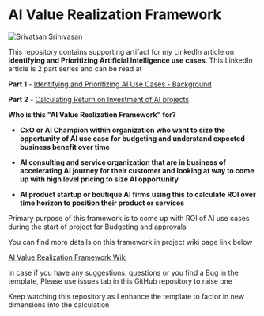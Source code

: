# AI Value Realization Framework

![Srivatsan Srinivasan](https://media.licdn.com/dms/image/C5612AQFw1s3aRvxQoA/article-cover_image-shrink_720_1280/0?e=1571875200&v=beta&t=AS6fVURUTCupURKhAi0aGOvFAX5X3M14nJkcdQDQ8ac)

This repository contains supporting artifact for my LinkedIn article on **Identifying and Prioritizing Artificial Intelligence use cases**. This LinkedIn article is 2 part series and can be read at

**Part 1** - [Identifying and Prioritizing AI Use Cases - Background](https://www.linkedin.com/pulse/identifying-prioritizing-artificial-intelligence-use-cases-srivatsan/)

**Part 2** - [Calculating Return on Investment of AI projects](https://www.linkedin.com/pulse/prioritizing-artificial-intelligence-use-cases-roi-part-srinivasan/)

**Who is this "AI Value Realization Framework" for?**

* **CxO or AI Champion within organization who want to size the opportunity of AI use case for budgeting and understand expected business benefit over time**

* **AI consulting and service organization that are in business of accelerating AI journey for their customer and looking at way to come up with high level pricing to size AI opportunity**

* **AI product startup or boutique AI firms using this to calculate ROI over time horizon to position their product or services**

Primary purpose of this framework is to come up with ROI of AI use cases during the start of project for Budgeting and approvals 

You can find more details on this framework in project wiki page link below

[AI Value Realization Framework Wiki](https://github.com/srivatsan88/AI-Value-Realization-Framework/wiki)

In case if you have any suggestions, questions or you find a Bug in the template, Please use issues tab in this GitHub repository to raise one

Keep watching this repository as I enhance the template to factor in new dimensions into the calculation

